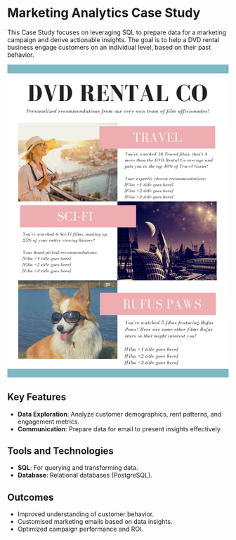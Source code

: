 # Marketing Analytics Case Study

This Case Study focuses on leveraging SQL to prepare data for a marketing campaign and derive actionable insights. The goal is to help a DVD rental business engage customers on an individual level, based on their past behavior.

![DVD RENTAL CO](dvd_rental.png)

## Key Features

- **Data Exploration**: Analyze customer demographics, rent patterns, and engagement metrics.
- **Communication**: Prepare data for email to present insights effectively.

## Tools and Technologies

- **SQL**: For querying and transforming data.
- **Database**: Relational databases (PostgreSQL).

## Outcomes

- Improved understanding of customer behavior.
- Customised marketing emails based on data insights.
- Optimized campaign performance and ROI.
